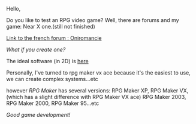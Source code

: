Hello,

Do you like to test an RPG video game?
Well, there are forums and my game: Near X one.(still not finished)

[Link to the french forum : Oniromancie](http://www.rpg-maker.fr/jeux.html)

*What if you create one?*

The ideal software (in 2D) is [here](https://www.rpgmakerweb.com)

Personally, I've turned to rpg maker vx ace because it's the easiest to use, we can create complex systems...etc 

however *RPG Maker* has several versions: RPG Maker XP, RPG Maker VX, (which has a slight difference with RPG Maker VX ace) RPG Maker 2003, RPG Maker 2000, RPG Maker 95...etc

*Good game development!*




